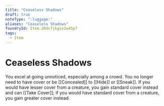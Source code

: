 ```yaml
---
title: "Ceaseless Shadows"
draft: true
noteType: ":luggage:"
aliases: "Ceaseless Shadows"
foundryId: Item.2Kdcfjkgsx2w45p7
tags:
  - Item
---
```


# Ceaseless Shadows

You excel at going unnoticed, especially among a crowd. You no longer need to have cover or be [[Concealed]] to [[Hide]] or [[Sneak]]. If you would have lesser cover from a creature, you gain standard cover instead and can [[Take Cover]]; if you would have standard cover from a creature, you gain greater cover instead.
